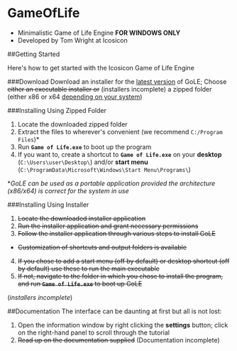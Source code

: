# GameOfLife
- Minimalistic Game of Life Engine **FOR WINDOWS ONLY**
- Developed by Tom Wright at Icosicon

##Getting Started

Here's how to get started with the Icosicon Game of Life Engine

###Download
Download an installer for the [latest version](https://github.com/Icosicon/GameOfLife/releases/latest) of GoLE;
Choose ~~either an executable installer or~~ (installers incomplete) a zipped folder (either x86 or x64 [depending on your system](http://support.wdc.com/knowledgebase/answer.aspx?ID=9405))

###Installing Using Zipped Folder
1. Locate the downloaded zipped folder
2. Extract the files to wherever's convenient (we recommend `C:/Program Files`)\*
3. Run **`Game of Life.exe`** to boot up the program
4. If you want to, create a shortcut to **`Game of Life.exe`** on your **desktop** (`C:\Users\user\Desktop\`) and/or **start menu** (`C:\ProgramData\Microsoft\Windows\Start Menu\Programs\`)

\**GoLE can be used as a portable application provided the architecture (x86/x64) is correct for the system in use*

###Installing Using Installer
1. ~~Locate the downloaded installer application~~
2. ~~Run the installer application and grant necessary permissions~~
3. ~~Follow the installer application through various steps to install GoLE~~
  * ~~Customization of shortcuts and output folders is available~~
4. ~~If you chose to add a start menu (off by default) or desktop shortcut (off by default) use these to run the main executable~~
5. ~~If not, navigate to the folder in which you chose to install the program, and run **`Game of Life.exe`** to boot up GoLE~~

(*installers incomplete*)


##Documentation
The interface can be daunting at first but all is not lost:

1. Open the information window by right clicking the **settings** button; click on the right-hand panel to scroll through the tutorial
2. ~~Read up on the documentation supplied~~ (Documentation incomplete)
